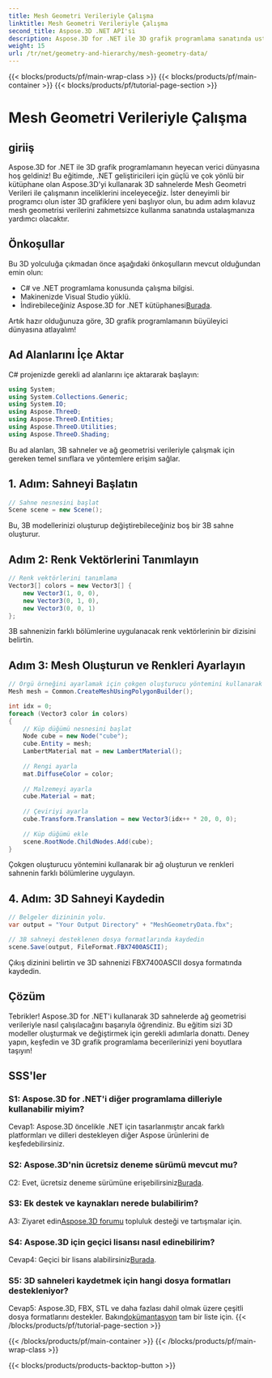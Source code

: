 ```yaml
---
title: Mesh Geometri Verileriyle Çalışma
linktitle: Mesh Geometri Verileriyle Çalışma
second_title: Aspose.3D .NET API'si
description: Aspose.3D for .NET ile 3D grafik programlama sanatında ustalaşın. Çarpıcı 3D sahneleri zahmetsizce oluşturun, değiştirin ve kaydedin.
weight: 15
url: /tr/net/geometry-and-hierarchy/mesh-geometry-data/
---
```


{{< blocks/products/pf/main-wrap-class >}}
{{< blocks/products/pf/main-container >}}
{{< blocks/products/pf/tutorial-page-section >}}

# Mesh Geometri Verileriyle Çalışma

## giriiş

Aspose.3D for .NET ile 3D grafik programlamanın heyecan verici dünyasına hoş geldiniz! Bu eğitimde, .NET geliştiricileri için güçlü ve çok yönlü bir kütüphane olan Aspose.3D'yi kullanarak 3D sahnelerde Mesh Geometri Verileri ile çalışmanın inceliklerini inceleyeceğiz. İster deneyimli bir programcı olun ister 3D grafiklere yeni başlıyor olun, bu adım adım kılavuz mesh geometrisi verilerini zahmetsizce kullanma sanatında ustalaşmanıza yardımcı olacaktır.

## Önkoşullar

Bu 3D yolculuğa çıkmadan önce aşağıdaki önkoşulların mevcut olduğundan emin olun:

- C# ve .NET programlama konusunda çalışma bilgisi.
- Makinenizde Visual Studio yüklü.
- İndirebileceğiniz Aspose.3D for .NET kütüphanesi[Burada](https://releases.aspose.com/3d/net/).

Artık hazır olduğunuza göre, 3D grafik programlamanın büyüleyici dünyasına atlayalım!

## Ad Alanlarını İçe Aktar

C# projenizde gerekli ad alanlarını içe aktararak başlayın:

```csharp
using System;
using System.Collections.Generic;
using System.IO;
using Aspose.ThreeD;
using Aspose.ThreeD.Entities;
using Aspose.ThreeD.Utilities;
using Aspose.ThreeD.Shading;
```

Bu ad alanları, 3B sahneler ve ağ geometrisi verileriyle çalışmak için gereken temel sınıflara ve yöntemlere erişim sağlar.

## 1. Adım: Sahneyi Başlatın

```csharp
// Sahne nesnesini başlat
Scene scene = new Scene();
```

Bu, 3B modellerinizi oluşturup değiştirebileceğiniz boş bir 3B sahne oluşturur.

## Adım 2: Renk Vektörlerini Tanımlayın

```csharp
// Renk vektörlerini tanımlama
Vector3[] colors = new Vector3[] {
    new Vector3(1, 0, 0),
    new Vector3(0, 1, 0),
    new Vector3(0, 0, 1)
};
```

3B sahnenizin farklı bölümlerine uygulanacak renk vektörlerinin bir dizisini belirtin.

## Adım 3: Mesh Oluşturun ve Renkleri Ayarlayın

```csharp
// Örgü örneğini ayarlamak için çokgen oluşturucu yöntemini kullanarak ortak sınıf oluşturma örgüsünü çağırın
Mesh mesh = Common.CreateMeshUsingPolygonBuilder();

int idx = 0;
foreach (Vector3 color in colors)
{
    // Küp düğümü nesnesini başlat
    Node cube = new Node("cube");
    cube.Entity = mesh;
    LambertMaterial mat = new LambertMaterial();
    
    // Rengi ayarla
    mat.DiffuseColor = color;
    
    // Malzemeyi ayarla
    cube.Material = mat;
    
    // Çeviriyi ayarla
    cube.Transform.Translation = new Vector3(idx++ * 20, 0, 0);
    
    // Küp düğümü ekle
    scene.RootNode.ChildNodes.Add(cube);
}
```

Çokgen oluşturucu yöntemini kullanarak bir ağ oluşturun ve renkleri sahnenin farklı bölümlerine uygulayın.

## 4. Adım: 3D Sahneyi Kaydedin

```csharp
// Belgeler dizininin yolu.
var output = "Your Output Directory" + "MeshGeometryData.fbx";

// 3B sahneyi desteklenen dosya formatlarında kaydedin
scene.Save(output, FileFormat.FBX7400ASCII);
```

Çıkış dizinini belirtin ve 3D sahnenizi FBX7400ASCII dosya formatında kaydedin.

## Çözüm

Tebrikler! Aspose.3D for .NET'i kullanarak 3D sahnelerde ağ geometrisi verileriyle nasıl çalışılacağını başarıyla öğrendiniz. Bu eğitim sizi 3D modeller oluşturmak ve değiştirmek için gerekli adımlarla donattı. Deney yapın, keşfedin ve 3D grafik programlama becerilerinizi yeni boyutlara taşıyın!

## SSS'ler

### S1: Aspose.3D for .NET'i diğer programlama dilleriyle kullanabilir miyim?

Cevap1: Aspose.3D öncelikle .NET için tasarlanmıştır ancak farklı platformları ve dilleri destekleyen diğer Aspose ürünlerini de keşfedebilirsiniz.

### S2: Aspose.3D'nin ücretsiz deneme sürümü mevcut mu?

 C2: Evet, ücretsiz deneme sürümüne erişebilirsiniz[Burada](https://releases.aspose.com/).

### S3: Ek destek ve kaynakları nerede bulabilirim?

 A3: Ziyaret edin[Aspose.3D forumu](https://forum.aspose.com/c/3d/18) topluluk desteği ve tartışmalar için.

### S4: Aspose.3D için geçici lisansı nasıl edinebilirim?

 Cevap4: Geçici bir lisans alabilirsiniz[Burada](https://purchase.aspose.com/temporary-license/).

### S5: 3D sahneleri kaydetmek için hangi dosya formatları destekleniyor?

 Cevap5: Aspose.3D, FBX, STL ve daha fazlası dahil olmak üzere çeşitli dosya formatlarını destekler. Bakın[dokümantasyon](https://reference.aspose.com/3d/net/) tam bir liste için.
{{< /blocks/products/pf/tutorial-page-section >}}

{{< /blocks/products/pf/main-container >}}
{{< /blocks/products/pf/main-wrap-class >}}

{{< blocks/products/products-backtop-button >}}
